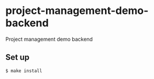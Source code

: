 # project-management-demo-backend
Project management demo backend

## Set up

```
$ make install
```
